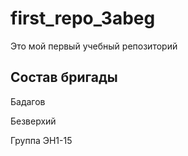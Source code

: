 # first_repo_3abeg
Это мой первый учебный репозиторий

## Состав бригады
Бадагов

Безверхий

Группа ЭН1-15
